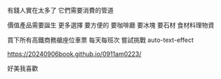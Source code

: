 有錢人實在太多了 它們需要消費的管道

價值產品需要誕生 更多選擇
要方便的
要咖啡廳
要冰塊
要石材
食材料理物資

買下所有高鐵商務艙座位車票
每天每班次 嘗試挑戰
auto-text-effect

https://20240906book.github.io/0911am0223/

好美我喜歡
